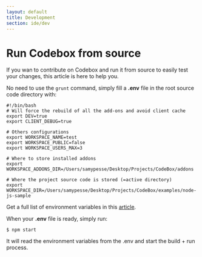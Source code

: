 ```yaml
---
layout: default
title: Development
section: ide/dev
---
```


# Run Codebox from source

If you wan to contribute on Codebox and run it from source to easily test your changes, this article is here to help you.

No need to use the ```grunt``` command, simply fill a **.env** file in the root source code directory with:

```
#!/bin/bash
# Will force the rebuild of all the add-ons and avoid client cache
export DEV=true
export CLIENT_DEBUG=true

# Others configurations
export WORKSPACE_NAME=test
export WORKSPACE_PUBLIC=false
export WORKSPACE_USERS_MAX=3

# Where to store installed addons
export WORKSPACE_ADDONS_DIR=/Users/samypesse/Desktop/Projects/CodeBox/addons

# Where the project source code is stored (=active directory)
export WORKSPACE_DIR=/Users/samypesse/Desktop/Projects/CodeBox/examples/node-js-sample
```

Get a full list of environment variables in this [article](./env.md).

When your **.env** file is ready, simply run:

```
$ npm start
```

It will read the environment variables from the .env and start the build + run process.